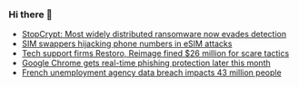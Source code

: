 ### Hi there 👋

<!--START_SECTION:feed-->
* [StopCrypt: Most widely distributed ransomware now evades detection](https://www.bleepingcomputer.com/news/security/stopcrypt-most-widely-distributed-ransomware-now-evades-detection/)
* [SIM swappers hijacking phone numbers in eSIM attacks](https://www.bleepingcomputer.com/news/security/sim-swappers-hijacking-phone-numbers-in-esim-attacks/)
* [Tech support firms Restoro, Reimage fined $26 million for scare tactics](https://www.bleepingcomputer.com/news/security/tech-support-firms-restoro-reimage-fined-26-million-for-scare-tactics/)
* [Google Chrome gets real-time phishing protection later this month](https://www.bleepingcomputer.com/news/google/google-chrome-gets-real-time-phishing-protection-later-this-month/)
* [French unemployment agency data breach impacts 43 million people](https://www.bleepingcomputer.com/news/security/french-unemployment-agency-data-breach-impacts-43-million-people/)
<!--END_SECTION:feed-->

<!--
**frankenk/frankenk** is a ✨ _special_ ✨ repository because its `README.md` (this file) appears on your GitHub profile.

Here are some ideas to get you started:

- 🔭 I’m currently working on ...
- 🌱 I’m currently learning ...
- 👯 I’m looking to collaborate on ...
- 🤔 I’m looking for help with ...
- 💬 Ask me about ...
- 📫 How to reach me: ...
- 😄 Pronouns: ...
- ⚡ Fun fact: ...
-->



